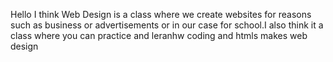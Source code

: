 Hello
I think Web Design is a class where we create websites for reasons such as business or advertisements or in our case for school.I also think it a class where you can practice and leranhw coding and htmls makes web design
